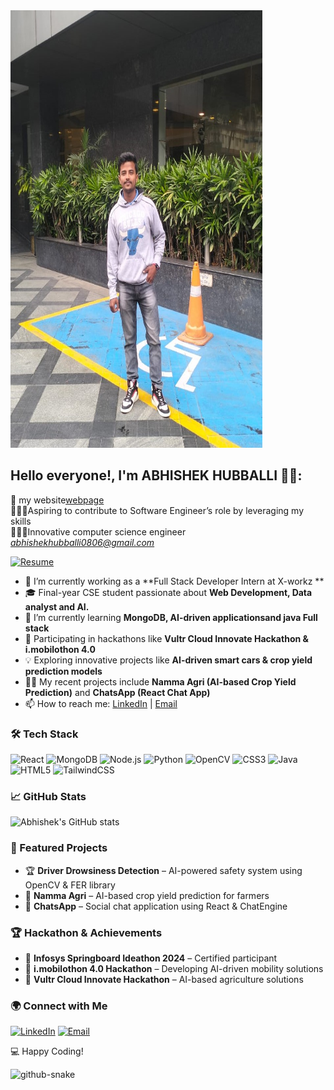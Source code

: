 <img src="image1.png" alt="abhi image" width="80%" height="700px" />

## Hello everyone!, I'm ABHISHEK HUBBALLI 👋🏼:



🛜 my website[webpage](https://linktr.ee/abhishek0806)<br>👨🏼‍🎓Aspiring
to contribute to Software Engineer’s role by leveraging my skills <br>👨🏼‍💻Innovative computer science engineer  <br><i>abhishekhubballi0806@gmail.com</i>

[![Resume](https://img.shields.io/badge/Download-Resume-green?style=for-the-badge&logo=adobeacrobatreader&logoColor=white)](https://drive.google.com/file/d/1IDT7oqMo8TjcyEqBNdATBe20RPYnqOO0/view?usp=drivesdk)


- 🔭 I’m currently working as a **Full Stack Developer Intern at X-workz **
- 🎓 Final-year CSE student passionate about **Web Development, Data analyst and AI.**
- 🌱 I’m currently learning **MongoDB, AI-driven applicationsand java Full stack**
- 🚀 Participating in hackathons like **Vultr Cloud Innovate Hackathon & i.mobilothon 4.0**
- 💡 Exploring innovative projects like **AI-driven smart cars & crop yield prediction models**
- 👨‍💻 My recent projects include **Namma Agri (AI-based Crop Yield Prediction)** and **ChatsApp (React Chat App)**
- 📫 How to reach me: [LinkedIn](https://www.linkedin.com/in/yourprofile) | [Email](mailto:your.email@example.com)

### 🛠 Tech Stack
![React](https://img.shields.io/badge/React-20232A?style=for-the-badge&logo=react&logoColor=61DAFB)
![MongoDB](https://img.shields.io/badge/MongoDB-4EA94B?style=for-the-badge&logo=mongodb&logoColor=white)
![Node.js](https://img.shields.io/badge/Node.js-43853D?style=for-the-badge&logo=node.js&logoColor=white)
![Python](https://img.shields.io/badge/Python-3776AB?style=for-the-badge&logo=python&logoColor=white)
![OpenCV](https://img.shields.io/badge/OpenCV-5C3EE8?style=for-the-badge&logo=opencv&logoColor=white) 
![CSS3](https://img.shields.io/badge/css3-%231572B6.svg?style=for-the-badge&logo=css3&logoColor=white) 
![Java](https://img.shields.io/badge/java-%23ED8B00.svg?style=for-the-badge&logo=openjdk&logoColor=white)
![HTML5](https://img.shields.io/badge/html5-%23E34F26.svg?style=for-the-badge&logo=html5&logoColor=white) 
![TailwindCSS](https://img.shields.io/badge/tailwindcss-%2338B2AC.svg?style=for-the-badge&logo=tailwind-css&logoColor=white)  

### 📈 GitHub Stats
![Abhishek's GitHub stats](https://github-readme-stats.vercel.app/api?username=yourgithubusername&show_icons=true&theme=radical)

### 📌 Featured Projects
- 🏆 **Driver Drowsiness Detection** – AI-powered safety system using OpenCV & FER library
- 🌱 **Namma Agri** – AI-based crop yield prediction for farmers
- 💬 **ChatsApp** – Social chat application using React & ChatEngine

### 🏆 Hackathon & Achievements
- 🌟 **Infosys Springboard Ideathon 2024** – Certified participant
- 🚀 **i.mobilothon 4.0 Hackathon** – Developing AI-driven mobility solutions
- 🌾 **Vultr Cloud Innovate Hackathon** – AI-based agriculture solutions

### 🌍 Connect with Me
[![LinkedIn](https://img.shields.io/badge/LinkedIn-0A66C2?style=for-the-badge&logo=linkedin&logoColor=white)](https://www.linkedin.com/in/abhishek-hubballi-05138024a/)
[![Email](https://img.shields.io/badge/Email-D14836?style=for-the-badge&logo=gmail&logoColor=white)](mailto:abhishekhubballi0806@gmail.com)

💻 Happy Coding!



<picture>
  <source media="(prefers-color-scheme: dark)" srcset="https://raw.githubusercontent.com/tobiasmeyhoefer/tobiasmeyhoefer/output/github-snake-dark.svg" />
  <source media="(prefers-color-scheme: light)" srcset="https://raw.githubusercontent.com/tobiasmeyhoefer/tobiasmeyhoefer/output/github-snake.svg" />
  <img alt="github-snake" src="https://raw.githubusercontent.com/tobiasmeyhoefer/tobiasmeyhoefer/output/github-snake.svg" />
</picture>

